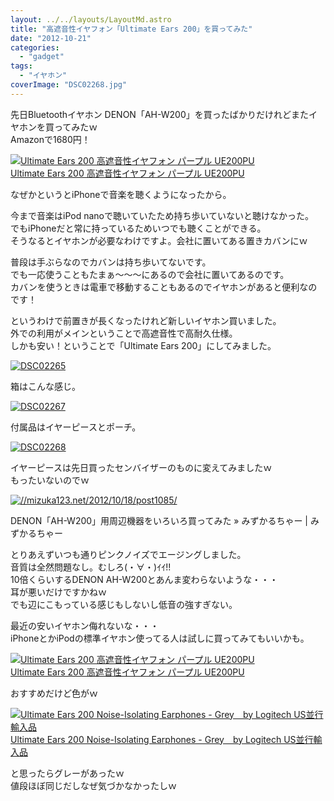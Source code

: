 ```yaml
---
layout: ../../layouts/LayoutMd.astro
title: "高遮音性イヤフォン「Ultimate Ears 200」を買ってみた"
date: "2012-10-21"
categories: 
  - "gadget"
tags: 
  - "イヤホン"
coverImage: "DSC02268.jpg"
---
```


先日Bluetoothイヤホン DENON「AH-W200」を買ったばかりだけれどまたイヤホンを買ってみたｗ  
Amazonで1680円！

[![Ultimate Ears 200 高遮音性イヤフォン パープル UE200PU](images/312StVmgQRL._SL160_.jpg)  
Ultimate Ears 200 高遮音性イヤフォン パープル UE200PU](https://www.amazon.co.jp/exec/obidos/ASIN/B004XE8NSU/mizuka123-22/ref=nosim)

なぜかというとiPhoneで音楽を聴くようになったから。

今まで音楽はiPod nanoで聴いていたため持ち歩いていないと聴けなかった。  
でもiPhoneだと常に持っているためいつでも聴くことができる。  
そうなるとイヤホンが必要なわけですよ。会社に置いてある置きカバンにｗ

普段は手ぶらなのでカバンは持ち歩いてないです。  
でも一応使うこともたまぁ～～～にあるので会社に置いてあるのです。  
カバンを使うときは電車で移動することもあるのでイヤホンがあると便利なのです！

というわけで前置きが長くなったけれど新しいイヤホン買いました。  
外での利用がメインということで高遮音性で高耐久仕様。  
しかも安い！ということで「Ultimate Ears 200」にしてみました。

[![DSC02265](images/DSC02265_thumb.jpg "DSC02265")](//mizuka123.net/wp-content/uploads/2012/10/DSC022651.jpg)

箱はこんな感じ。

[![DSC02267](images/DSC02267_thumb.jpg "DSC02267")](//mizuka123.net/wp-content/uploads/2012/10/DSC02267.jpg)

付属品はイヤーピースとポーチ。

[![DSC02268](images/DSC02268_thumb.jpg "DSC02268")](//mizuka123.net/wp-content/uploads/2012/10/DSC02268.jpg)

イヤーピースは先日買ったセンバイザーのものに変えてみましたｗ  
もったいないのでｗ

[![//mizuka123.net/2012/10/18/post1085/](http://capture.heartrails.com/200x150/cool/1350813905088?//mizuka123.net/2012/10/18/post1085/ "DENON「AH-W200」用周辺機器をいろいろ買ってみた » みずかるちゃー | みずかるちゃー")](//mizuka123.net/2012/10/18/post1085/)

[](//mizuka123.net/2012/10/18/post1085/)DENON「AH-W200」用周辺機器をいろいろ買ってみた » みずかるちゃー | みずかるちゃー

とりあえずいつも通りピンクノイズでエージングしました。  
音質は全然問題なし。むしろ(・∀・)ｲｲ!!  
10倍くらいするDENON AH-W200とあんま変わらないような・・・  
耳が悪いだけですかねｗ  
でも辺にこもっている感じもしないし低音の強すぎない。

最近の安いイヤホン侮れないな・・・  
iPhoneとかiPodの標準イヤホン使ってる人は試しに買ってみてもいいかも。

[![Ultimate Ears 200 高遮音性イヤフォン パープル UE200PU](images/312StVmgQRL._SL160_.jpg)  
Ultimate Ears 200 高遮音性イヤフォン パープル UE200PU  
](https://www.amazon.co.jp/exec/obidos/ASIN/B004XE8NSU/mizuka123-22/ref=nosim)

おすすめだけど色がｗ

[![Ultimate Ears 200 Noise-Isolating Earphones - Grey　by Logitech US並行輸入品](images/21tOqC9j4qL._SL160_.jpg)  
Ultimate Ears 200 Noise-Isolating Earphones - Grey　by Logitech US並行輸入品  
](https://www.amazon.co.jp/exec/obidos/ASIN/B007PW51ZU/mizuka123-22/ref=nosim)

と思ったらグレーがあったｗ  
値段ほぼ同じだしなぜ気づかなかったしｗ

